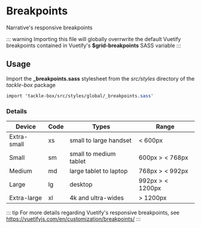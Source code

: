 # Breakpoints

Narrative's responsive breakpoints 

::: warning
Importing this file will globally overrwrite the default Vuetify breakpoints contained in Vuetify's **$grid-breakpoints** SASS variable
:::

## Usage

Import the **_breakpoints.sass** stylesheet from the _src/styles_ directory of the _tackle-box_ package

```sass
import 'tackle-box/src/styles/global/_breakpoints.sass'
```

### Details

| Device      | Code | Types                  | Range
|-------------|------|------------------------|-----------------
| Extra-small | xs   | small to large handset | < 600px
| Small       | sm   | small to medium tablet | 600px > < 768px
| Medium      | md   | large tablet to laptop | 768px > < 992px
| Large       | lg   | desktop                | 992px > < 1200px
| Extra-large | xl   | 4k and ultra-wides     | > 1200px

::: tip
For more details regarding Vuetify's responsive breakpoints, see <a href="https://vuetifyjs.com/en/customization/breakpoints/">https://vuetifyjs.com/en/customization/breakpoints/</a>
:::